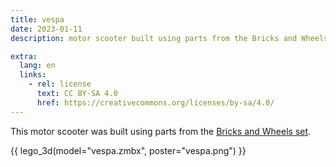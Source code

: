 ```yaml
---
title: vespa
date: 2023-01-11
description: motor scooter built using parts from the Bricks and Wheels set

extra:
  lang: en
  links:
    - rel: license
      text: CC BY-SA 4.0
      href: https://creativecommons.org/licenses/by-sa/4.0/
---
```


This motor scooter was built using parts from the [Bricks and Wheels set].

[Bricks and Wheels set]: https://brickset.com/sets/11014-1/Bricks-and-Wheels

{{ lego_3d(model="vespa.zmbx", poster="vespa.png") }}
